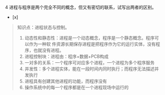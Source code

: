 4
进程与程序是两个完全不同的概念，但又有密切的联系，试写出两者的区别。
- [x]  

> 知识点：进程状态与控制。
>   1. 动态性和静态性：进程是一个动态概念，程序是一个静态概念。程序可以作为一种软 件资源长期保存进程是把程序作为它的运行实体，没有程序，也就没有进程。
>   2. 进程控制块：进程由：程序+数据+PCB构成
>   3. 一对多的关系：一个程序可对应多个进程，一个进程为多个程序服务
>   4. 并发性：多个进程实体，能在一段时间内同时执行；而程序无法描述并发执行
>   5. 进程具有创建其他进程的功能，而程序没有
>   6. 操作系统中的每一个程序都是在一个进程现场中运行的
